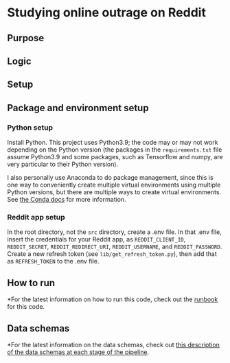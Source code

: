 # Studying online outrage on Reddit

## Purpose

## Logic

## Setup

## Package and environment setup

### Python setup
Install Python. This project uses Python3.9; the code may or may not work depending on the Python version (the packages in the `requirements.txt` file assume Python3.9 and some packages, such as Tensorflow and numpy, are very particular to their Python version).

I also personally use Anaconda to do package management, since this is one way to conveniently create multiple virtual environments using multiple Python versions, but there are multiple ways to create virtual environments. See [the Conda docs](https://conda.io/projects/conda/en/latest/user-guide/getting-started.html) for more information.

### Reddit app setup
In the root directory, not the `src` directory, create a .env file. In that .env file, insert the credentials for your Reddit app, as `REDDIT_CLIENT_ID`, `REDDIT_SECRET`, `REDDIT_REDIRECT_URI`, `REDDIT_USERNAME`, and `REDDIT_PASSWORD`. Create a new refresh token (see `lib/get_refresh_token.py`), then add that as `REFRESH_TOKEN` to the .env file.


## How to run
*For the latest information on how to run this code, check out the [runbook](https://torresmark.notion.site/Runbook-af1806fe333743bbb4c9932b0d3842f4?pvs=4) for this code.

## Data schemas
*For the latest information on the data schemas, check out [this description of the data schemas at each stage of the pipeline](https://torresmark.notion.site/Schemas-1537156c483e47d292a40bc81b70fd8f?pvs=4).